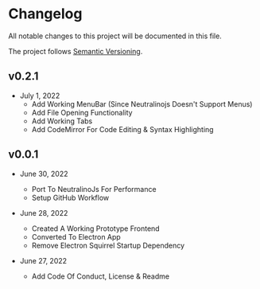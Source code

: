 # Changelog
All notable changes to this project will be documented in this file.

The project follows [Semantic Versioning](https://semver.org/spec/v2.0.0.html).

## v0.2.1

- July 1, 2022
	- Add Working MenuBar (Since Neutralinojs Doesn't Support Menus)
	- Add File Opening Functionality
	- Add Working Tabs
	- Add CodeMirror For Code Editing & Syntax Highlighting

## v0.0.1

- June 30, 2022
	- Port To NeutralinoJs For Performance
	- Setup GitHub Workflow

- June 28, 2022
	- Created A Working Prototype Frontend
	- Converted To Electron App
	- Remove Electron Squirrel Startup Dependency

- June 27, 2022
	- Add Code Of Conduct, License & Readme
